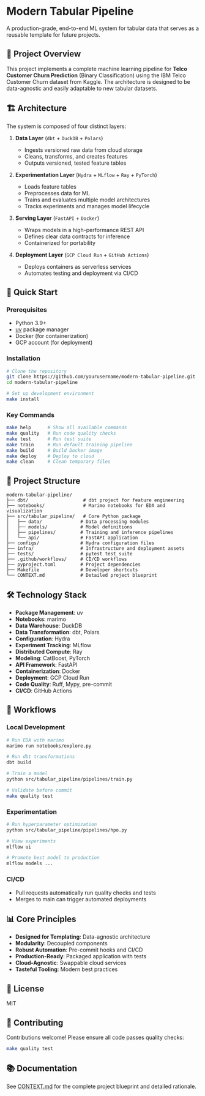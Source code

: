 # Modern Tabular Pipeline

A production-grade, end-to-end ML system for tabular data that serves as a reusable template for future projects.

## 🎯 Project Overview

This project implements a complete machine learning pipeline for **Telco Customer Churn Prediction** (Binary Classification) using the IBM Telco Customer Churn dataset from Kaggle. The architecture is designed to be data-agnostic and easily adaptable to new tabular datasets.

## 🏗️ Architecture

The system is composed of four distinct layers:

1. **Data Layer** (`dbt` + `DuckDB` + `Polars`)
   - Ingests versioned raw data from cloud storage
   - Cleans, transforms, and creates features
   - Outputs versioned, tested feature tables

2. **Experimentation Layer** (`Hydra` + `MLflow` + `Ray` + `PyTorch`)
   - Loads feature tables
   - Preprocesses data for ML
   - Trains and evaluates multiple model architectures
   - Tracks experiments and manages model lifecycle

3. **Serving Layer** (`FastAPI` + `Docker`)
   - Wraps models in a high-performance REST API
   - Defines clear data contracts for inference
   - Containerized for portability

4. **Deployment Layer** (`GCP Cloud Run` + `GitHub Actions`)
   - Deploys containers as serverless services
   - Automates testing and deployment via CI/CD

## 🚀 Quick Start

### Prerequisites

- Python 3.9+
- [uv](https://github.com/astral-sh/uv) package manager
- Docker (for containerization)
- GCP account (for deployment)

### Installation

```bash
# Clone the repository
git clone https://github.com/yourusername/modern-tabular-pipeline.git
cd modern-tabular-pipeline

# Set up development environment
make install
```

### Key Commands

```bash
make help      # Show all available commands
make quality   # Run code quality checks
make test      # Run test suite
make train     # Run default training pipeline
make build     # Build Docker image
make deploy    # Deploy to cloud
make clean     # Clean temporary files
```

## 📁 Project Structure

```
modern-tabular-pipeline/
├── dbt/                    # dbt project for feature engineering
├── notebooks/              # Marimo notebooks for EDA and visualization
├── src/tabular_pipeline/   # Core Python package
│   ├── data/              # Data processing modules
│   ├── models/            # Model definitions
│   ├── pipelines/         # Training and inference pipelines
│   └── api/               # FastAPI application
├── configs/               # Hydra configuration files
├── infra/                 # Infrastructure and deployment assets
├── tests/                 # pytest test suite
├── .github/workflows/     # CI/CD workflows
├── pyproject.toml         # Project dependencies
├── Makefile               # Developer shortcuts
└── CONTEXT.md             # Detailed project blueprint
```

## 🛠️ Technology Stack

- **Package Management**: uv
- **Notebooks**: marimo
- **Data Warehouse**: DuckDB
- **Data Transformation**: dbt, Polars
- **Configuration**: Hydra
- **Experiment Tracking**: MLflow
- **Distributed Compute**: Ray
- **Modeling**: CatBoost, PyTorch
- **API Framework**: FastAPI
- **Containerization**: Docker
- **Deployment**: GCP Cloud Run
- **Code Quality**: Ruff, Mypy, pre-commit
- **CI/CD**: GitHub Actions

## 🔄 Workflows

### Local Development
```bash
# Run EDA with marimo
marimo run notebooks/explore.py

# Run dbt transformations
dbt build

# Train a model
python src/tabular_pipeline/pipelines/train.py

# Validate before commit
make quality test
```

### Experimentation
```bash
# Run hyperparameter optimization
python src/tabular_pipeline/pipelines/hpo.py

# View experiments
mlflow ui

# Promote best model to production
mlflow models ...
```

### CI/CD
- Pull requests automatically run quality checks and tests
- Merges to main can trigger automated deployments

## 📊 Core Principles

- **Designed for Templating**: Data-agnostic architecture
- **Modularity**: Decoupled components
- **Robust Automation**: Pre-commit hooks and CI/CD
- **Production-Ready**: Packaged application with tests
- **Cloud-Agnostic**: Swappable cloud services
- **Tasteful Tooling**: Modern best practices

## 📝 License

MIT

## 🤝 Contributing

Contributions welcome! Please ensure all code passes quality checks:
```bash
make quality test
```

## 📚 Documentation

See [CONTEXT.md](CONTEXT.md) for the complete project blueprint and detailed rationale.
